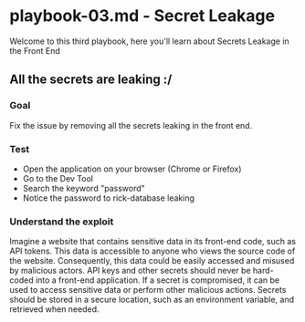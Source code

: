 # playbook-03.md - Secret Leakage

Welcome to this third playbook, here you'll learn about Secrets Leakage in the Front End

## All the secrets are leaking :/

### Goal

Fix the issue by removing all the secrets leaking in the front end.

### Test

- Open the application on your browser (Chrome or Firefox)
- Go to the Dev Tool
- Search the keyword "password"
- Notice the password to rick-database leaking

### Understand the exploit

Imagine a website that contains sensitive data in its front-end code, such as API tokens. This data is accessible to anyone who views the source code of the website. Consequently, this data could be easily accessed and misused by malicious actors. API keys and other secrets should never be hard-coded into a front-end application. If a secret is compromised, it can be used to access sensitive data or perform other malicious actions. Secrets should be stored in a secure location, such as an environment variable, and retrieved when needed.
